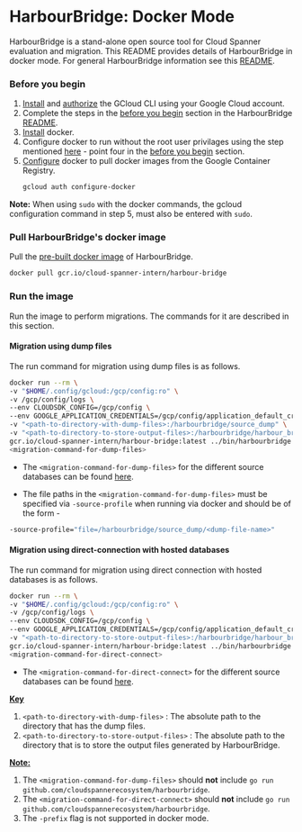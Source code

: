 # HarbourBridge: Docker Mode

HarbourBridge is a stand-alone open source tool for Cloud Spanner evaluation and
migration. This README provides details of HarbourBridge in docker mode. For general HarbourBridge information see
this [README](https://github.com/cloudspannerecosystem/harbourbridge).

### Before you begin

1. [Install](https://cloud.google.com/sdk/docs/install) and [authorize](https://cloud.google.com/sdk/docs/authorizing#:~:text=If%20you%20want,grant%20access%20permissions.) the GCloud CLI using your Google Cloud account.
2. Complete the steps in the [before you begin](https://github.com/cloudspannerecosystem/harbourbridge#before-you-begin) section in the HarbourBridge [README](https://github.com/cloudspannerecosystem/harbourbridge).
3. [Install](https://docs.docker.com/engine/install/) docker.
4. Configure docker to run without the root user privilages using the step mentioned [here](https://cloud.google.com/container-registry/docs/advanced-authentication#:~:text=Docker%20requires%20privileged%20access%20to%20interact%20with%20registries.%20On%20Linux%20or%20Windows%2C%20add%20the%20user%20that%20you%20use%20to%20run%20Docker%20commands%20to%20the%20Docker%20security%20group.%20This%20step%20is%20not%20required%20on%20MacOS%20since%20Docker%20Desktop%20runs%20on%20a%20virtual%20machine%20as%20the%20root%20user.) - point four in the [before you begin](https://cloud.google.com/container-registry/docs/advanced-authentication#prereqs) section.
5. [Configure](https://cloud.google.com/sdk/gcloud/reference/auth/configure-docker) docker to pull docker images from the Google Container Registry. 
   ```sh
   gcloud auth configure-docker
   ```
   
**Note:** When using `sudo` with the docker commands, the gcloud configuration command in step 5, must also be entered with `sudo`.


### Pull HarbourBridge's docker image

Pull the [pre-built docker image](https://pantheon.corp.google.com/gcr/images/cloud-spanner-intern/global/harbour-bridge?project=cloud-spanner-intern) of HarbourBridge.
```sh
docker pull gcr.io/cloud-spanner-intern/harbour-bridge
```
### Run the image

Run the image to perform migrations. The commands for it are described in this section.

#### Migration using dump files

The run command for migration using dump files is as follows.
```sh
docker run --rm \
-v "$HOME/.config/gcloud:/gcp/config:ro" \
-v /gcp/config/logs \
--env CLOUDSDK_CONFIG=/gcp/config \
--env GOOGLE_APPLICATION_CREDENTIALS=/gcp/config/application_default_credentials.json \
-v "<path-to-directory-with-dump-files>:/harbourbridge/source_dump" \
-v "<path-to-directory-to-store-output-files>:/harbourbridge/harbour_bridge_output" \
gcr.io/cloud-spanner-intern/harbour-bridge:latest ../bin/harbourbridge \
<migration-command-for-dump-files>
```

- The `<migration-command-for-dump-files>` for the different source databases can be found [here](https://github.com/cloudspannerecosystem/harbourbridge#running-harbourbridge).

- The file paths in the `<migration-command-for-dump-files>` must be specified via `-source-profile` when running via docker and should be of the form - 
```sh
-source-profile="file=/harbourbridge/source_dump/<dump-file-name>"
```

#### Migration using direct-connection with hosted databases

The run command for migration using direct connection with hosted databases is as follows.
```sh
docker run --rm \
-v "$HOME/.config/gcloud:/gcp/config:ro" \
-v /gcp/config/logs \
--env CLOUDSDK_CONFIG=/gcp/config \
--env GOOGLE_APPLICATION_CREDENTIALS=/gcp/config/application_default_credentials.json \
-v "<path-to-directory-to-store-output-files>:/harbourbridge/harbour_bridge_output" \
gcr.io/cloud-spanner-intern/harbour-bridge:latest ../bin/harbourbridge \
<migration-command-for-direct-connect>
```

- The `<migration-command-for-direct-connect>` for the different source databases can be found [here](https://github.com/cloudspannerecosystem/harbourbridge#running-harbourbridge).

<ins>**Key**<ins>
   
1. `<path-to-directory-with-dump-files>` :  The absolute path to the directory that has the dump files.
2. `<path-to-directory-to-store-output-files>` : The absolute path to the directory that is to store the output files generated by HarbourBridge.

<ins>**Note:**</ins>

1. The `<migration-command-for-dump-files>` should **not** include `go run github.com/cloudspannerecosystem/harbourbridge`.
2. The `<migration-command-for-direct-connect>` should **not** include `go run github.com/cloudspannerecosystem/harbourbridge`.
3. The `-prefix` flag is not supported in docker mode.
